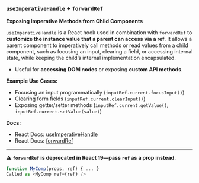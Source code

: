 ### `useImperativeHandle` + `forwardRef`

**Exposing Imperative Methods from Child Components**

`useImperativeHandle` is a React hook used in combination with `forwardRef` to **customize the instance value that a parent can access via a ref**. It allows a parent component to imperatively call methods or read values from a child component, such as focusing an input, clearing a field, or accessing internal state, while keeping the child’s internal implementation encapsulated.

* Useful for **accessing DOM nodes** or exposing **custom API methods**.

**Example Use Cases:**

* Focusing an input programmatically (`inputRef.current.focusInput()`)
* Clearing form fields (`inputRef.current.clearInput()`)
* Exposing getter/setter methods (`inputRef.current.getValue()`, `inputRef.current.setValue(value)`)

**Docs:**

* React Docs: [useImperativeHandle](https://react.dev/reference/react/useImperativeHandle)
* React Docs: [forwardRef](https://react.dev/reference/react/forwardRef)

---

**⚠️ `forwardRef` is deprecated in React 19—pass `ref` as a prop instead.**

```jsx
function MyComp(props, ref) { ... }
Called as <MyComp ref={ref} />
```
